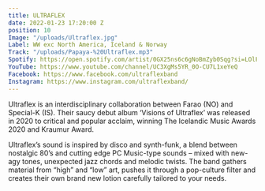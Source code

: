 ```yaml
---
title: ULTRAFLEX
date: 2022-01-23 17:20:00 Z
position: 10
Image: "/uploads/Ultraflex.jpg"
Label: WW exc North America, Iceland & Norway
Track: "/uploads/Papaya-%20Ultraflex.mp3"
Spotify: https://open.spotify.com/artist/0GX25ns6c6gNoBmZyb0Sqg?si=LOlFbNoJRqaGurvlSU5EBw
YouTube: https://www.youtube.com/channel/UC3XgMs5YR_0O-CU7L1xeYeQ
Facebook: https://www.facebook.com/ultraflexband
Instagram: https://www.instagram.com/ultraflexband/
---
```


Ultraflex is an interdisciplinary collaboration between Farao (NO) and Special-K (IS). Their saucy debut album ‘Visions of Ultraflex’ was released in 2020 to critical and popular acclaim, winning The Icelandic Music Awards 2020 and Kraumur Award. 

Ultraflex’s sound is inspired by disco and synth-funk, a blend between nostalgic 80’s and cutting edge PC Music-type sounds – mixed with new-agy tones, unexpected jazz chords and melodic twists. The band gathers material from “high” and “low” art, pushes it through a pop-culture filter and creates their own brand new lotion carefully tailored to your needs.
